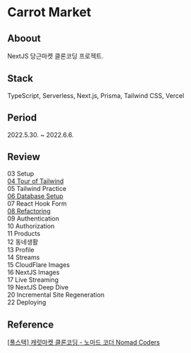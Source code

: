 # Carrot Market

## Aboout

NextJS 당근마켓 클론코딩 프로젝트.

## Stack

TypeScript, Serverless, Next.js, Prisma, Tailwind CSS, Vercel

## Period

2022.5.30. ~ 2022.6.6.

## Review

03 Setup  
[04 Tour of Tailwind](/review/04-tour-of-tailwind.md)  
05 Tailwind Practice  
[06 Database Setup](/review/06-database%20setup.md)  
07 React Hook Form  
[08 Refactoring](/review/08-refactoring.md)  
09 Authentication  
10 Authorization  
11 Products  
12 동네생활  
13 Profile  
14 Streams  
15 CloudFlare Images  
16 NextJS Images  
17 Live Streaming  
19 NextJS Deep Dive  
20 Incremental Site Regeneration  
22 Deploying

## Reference

[[풀스택] 캐럿마켓 클론코딩 - 노마드 코더 Nomad Coders](https://nomadcoders.co/carrot-market/lobby)
